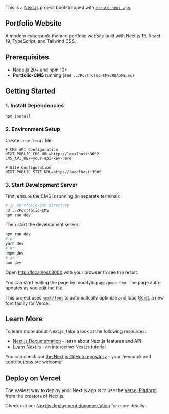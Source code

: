 This is a [Next.js](https://nextjs.org) project bootstrapped with [`create-next-app`](https://nextjs.org/docs/app/api-reference/cli/create-next-app).

## Portfolio Website

A modern cyberpunk-themed portfolio website built with Next.js 15, React 19, TypeScript, and Tailwind CSS.

## Prerequisites

- Node.js 20+ and npm 10+
- **Portfolio-CMS** running (see `../Portfolio-CMS/README.md`)

## Getting Started

### 1. Install Dependencies

```bash
npm install
```

### 2. Environment Setup

Create `.env.local` file:

```env
# CMS API Configuration
NEXT_PUBLIC_CMS_URL=http://localhost:3002
CMS_API_KEY=your-api-key-here

# Site Configuration
NEXT_PUBLIC_SITE_URL=http://localhost:3000
```

### 3. Start Development Server

First, ensure the CMS is running (in separate terminal):

```bash
# In Portfolio-CMS directory
cd ../Portfolio-CMS
npm run dev
```

Then start the development server:

```bash
npm run dev
# or
yarn dev
# or
pnpm dev
# or
bun dev
```

Open [http://localhost:3000](http://localhost:3000) with your browser to see the result.

You can start editing the page by modifying `app/page.tsx`. The page auto-updates as you edit the file.

This project uses [`next/font`](https://nextjs.org/docs/app/building-your-application/optimizing/fonts) to automatically optimize and load [Geist](https://vercel.com/font), a new font family for Vercel.

## Learn More

To learn more about Next.js, take a look at the following resources:

- [Next.js Documentation](https://nextjs.org/docs) - learn about Next.js features and API.
- [Learn Next.js](https://nextjs.org/learn) - an interactive Next.js tutorial.

You can check out [the Next.js GitHub repository](https://github.com/vercel/next.js) - your feedback and contributions are welcome!

## Deploy on Vercel

The easiest way to deploy your Next.js app is to use the [Vercel Platform](https://vercel.com/new?utm_medium=default-template&filter=next.js&utm_source=create-next-app&utm_campaign=create-next-app-readme) from the creators of Next.js.

Check out our [Next.js deployment documentation](https://nextjs.org/docs/app/building-your-application/deploying) for more details.
